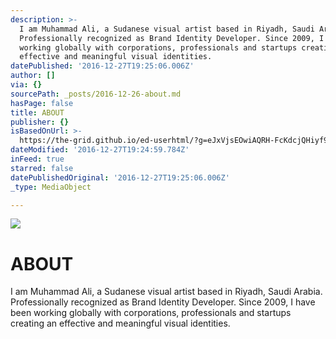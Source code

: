 ```yaml
---
description: >-
  ​I am Muhammad Ali, a Sudanese visual artist based in Riyadh, Saudi Arabia.
  Professionally recognized as Brand Identity Developer. Since 2009, I have been
  working globally with corporations, professionals and startups creating an
  effective and meaningful visual identities.
datePublished: '2016-12-27T19:25:06.006Z'
author: []
via: {}
sourcePath: _posts/2016-12-26-about.md
hasPage: false
title: ABOUT
publisher: {}
isBasedOnUrl: >-
  https://the-grid.github.io/ed-userhtml/?g=eJxVjsEOwiAQRH-FcKdcjQHiyf9Y6VJQCg27TaNfL1Fr9Dpv8mYMiNgwWBmZFzpqzVtixjb4OusZbrFeIScpfAYiKz9UhZpz3dRlZa5FihEYFKUHWpmhTbgnsXfIN8SiCsydBsj0R31dC--5O7-04vQdNhqc6Ya0sAC6Fy-oeSu1XjJwqG0efv9uaZyQabhSPxyhEXb1ykEdpDP6rXFPc5pW6A
dateModified: '2016-12-27T19:24:59.784Z'
inFeed: true
starred: false
datePublishedOriginal: '2016-12-27T19:25:06.006Z'
_type: MediaObject

---
```

![](https://the-grid-user-content.s3-us-west-2.amazonaws.com/a27743ea-cd8d-42f6-a796-5876a9ca8d35.jpg)

# ABOUT

​I am Muhammad Ali, a Sudanese visual artist based in Riyadh, Saudi Arabia. Professionally recognized as Brand Identity Developer. Since 2009, I have been working globally with corporations, professionals and startups creating an effective and meaningful visual identities.